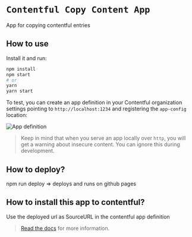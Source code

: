 # `Contentful Copy Content App`

App for copying contentful entries


## How to use

Install it and run:

```bash
npm install
npm start
# or
yarn
yarn start
```

To test, you can create an app definition in your Contentful organization settings pointing to `http://localhost:1234` and registering the `app-config` location:

![App definition](https://images.ctfassets.net/tz3n7fnw4ujc/6jjsBToDLY7OP9Yy4KXWGx/14813081b1ab56cf11aee903e474054e/Screenshot_2020-05-06_at_11.35.40.png?w=1800)

> Keep in mind that when you serve an app locally over `http`, you will get a warning about insecure content. You can ignore this during development.

## How to deploy?

npm run deploy => deploys and runs on github pages

## How to install this app to contentful?

Use the deployed url as SourceURL in the contentful app definition


> [Read the docs](https://www.contentful.com/developers/docs/extensibility/app-framework/) for more information.
